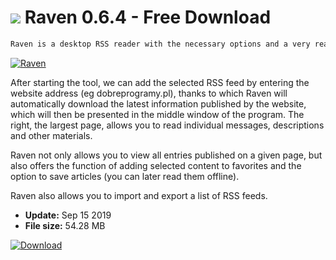 # ![](https://cdn.softexe.net/static/icon/5/raven-8370.png) Raven 0.6.4 - Free Download

```sh
Raven is a desktop RSS reader with the necessary options and a very readable user interface.
```
[![Raven](https://gallery.dpcdn.pl/imgc/Tools/86167/g_-_420x350_1.5_-_x430f095e-b565-42d9-a0a7-6c1afac2f746.jpg)](https://softexe.net/win/internet/news-rss-clients/raven:hcgR.html)

After starting the tool, we can add the selected RSS feed by entering the website address (eg dobreprogramy.pl), thanks to which Raven will automatically download the latest information published by the website, which will then be presented in the middle window of the program. The right, the largest page, allows you to read individual messages, descriptions and other materials.
 
 Raven not only allows you to view all entries published on a given page, but also offers the function of adding selected content to favorites and the option to save articles (you can later read them offline). 
 
 Raven also allows you to import and export a list of RSS feeds.


- **Update:** Sep 15 2019
- **File size:** 54.28 MB

[![Download](https://cdn.softexe.net/static/img/download.png)](https://softexe.net/win/internet/news-rss-clients/raven:hcgR.html)

